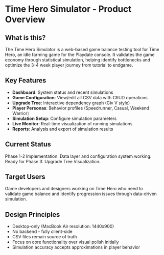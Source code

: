 # Time Hero Simulator - Product Overview

## What is this?
The Time Hero Simulator is a web-based game balance testing tool for Time Hero, an idle farming game for the Playdate console. It validates the game economy through statistical simulation, helping identify bottlenecks and optimize the 3-4 week player journey from tutorial to endgame.

## Key Features
- **Dashboard**: System status and recent simulations
- **Game Configuration**: View/edit all CSV data with CRUD operations  
- **Upgrade Tree**: Interactive dependency graph (Civ V style)
- **Player Personas**: Behavior profiles (Speedrunner, Casual, Weekend Warrior)
- **Simulation Setup**: Configure simulation parameters
- **Live Monitor**: Real-time visualization of running simulations
- **Reports**: Analysis and export of simulation results

## Current Status
Phase 1-2 Implementation: Data layer and configuration system working. Ready for Phase 3: Upgrade Tree Visualization.

## Target Users
Game developers and designers working on Time Hero who need to validate game balance and identify progression issues through data-driven simulation.

## Design Principles
- Desktop-only (MacBook Air resolution: 1440x900)
- No backend - fully client-side
- CSV files remain source of truth
- Focus on core functionality over visual polish initially
- Simulation accuracy accepts approximations in player behavior